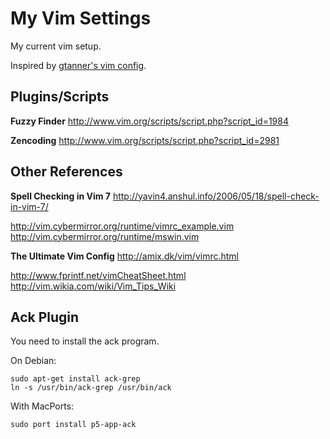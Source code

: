 # My Vim Settings

My current vim setup.

Inspired by [gtanner's vim config](https://github.com/gtanner/tinyhippos.vimrc).

## Plugins/Scripts

**Fuzzy Finder**
http://www.vim.org/scripts/script.php?script_id=1984

**Zencoding**
http://www.vim.org/scripts/script.php?script_id=2981

## Other References

**Spell Checking in Vim 7**
http://yavin4.anshul.info/2006/05/18/spell-check-in-vim-7/

http://vim.cybermirror.org/runtime/vimrc_example.vim
http://vim.cybermirror.org/runtime/mswin.vim

**The Ultimate Vim Config**
http://amix.dk/vim/vimrc.html

http://www.fprintf.net/vimCheatSheet.html
http://vim.wikia.com/wiki/Vim_Tips_Wiki

## Ack Plugin

You need to install the ack program.

On Debian:

    sudo apt-get install ack-grep
    ln -s /usr/bin/ack-grep /usr/bin/ack

With MacPorts:

    sudo port install p5-app-ack
